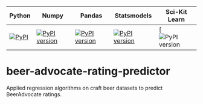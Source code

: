 Python  | Numpy | Pandas | Statsmodels | Sci-Kit Learn
--------|-----|-----|---------|------
[![PyPI](https://img.shields.io/badge/python-3.5-blue.svg)]() | [![PyPI version](https://badge.fury.io/py/numpy.svg)](https://badge.fury.io/py/numpy) | [![PyPI version](https://badge.fury.io/py/pandas.svg)](https://badge.fury.io/py/pandas) | [![PyPI version](https://badge.fury.io/py/statsmodels.svg)](https://badge.fury.io/py/statsmodels) |  [![PyPI version](https://badge.fury.io/py/scikit-learn.svg)

# beer-advocate-rating-predictor
Applied regression algorithms on craft beer datasets to predict BeerAdvocate ratings.
